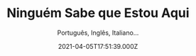---
id: '44e512a0-dc56-4025-ba13-125900c68dc2'
type: 'movie' # Filme, Série, Anime
title: "Ninguém Sabe que Estou Aqui"
synopsis: ["Traumatizado, um ex-cantor mirim se afasta de tudo e todos, até que uma mulher oferece uma oportunidade para ele fazer as pazes com o passado.",
]
originalTitle: "Nadie sabe que estoy aquí"
date: '2021-04-05T17:51:39.000Z'
update: '2021-04-05T17:51:39.000Z'
releaseDate: '2020-04-15T03:00:00.000Z'
imdb:
  rating: '6.5' # 8.5
  id: '' # tt0470752
duration: '1h 31 Min'
trailer:
  urls: [
    'IDqv-R7G_NU',
  ]
tags: ['1080p', '720p', '1080p']
genre: ['Drama'] #
quality: 'WEB-DL' # BluRay, WEB-DL, HDTV, WEB-DL4K, WEB-DLe
format: 'Mkv' # MKV, MP4, TS
audio: 'Português, Espanhol' # Dublado, Legendado, Dual Audio, Dub & Leg
subtitle: 'Português, Inglês, Italiano…' # Português, inglês,
size: '1.66 GB | 2.85 GB | 3.29 GB' # 4.8 GB
audioQuality: 10
videoQuality: 10
directors: []
#  - name: 'Lana Wachowski'
#    image: ''
#  - name: 'Lilly Wachowski'
#    image: ''
cast: []
#  - name: 'Keanu Reeves'
#    image: ''
#    characterName: 'Neo'
writers: []
#  - name: ''
#    image: ''
maturityRating:
  age: '' # L , 10, 12, 14, 16, 18
  topics: [''] # Violence, Illegal drugs, Inappropriate Language, Legal Drugs, Sexual Content, Extreme Violence
###########################################
download:
  
  - url: 'magnet:?xt=urn:btih:3760c429126a16c2bf4e088bad706573411fe15c&dn=LAPUMiA.Org%20-%20Ningu%c3%a9m%20Sabe%20que%20Estou%20Aqui%202020%20(1080p)&tr=udp%3a%2f%2ftracker.opentrackr.org%3a1337%2fannounce&tr=udp%3a%2f%2ftracker.openbittorrent.com%3a80%2fannounce&tr=udp%3a%2f%2ftracker.trackerfix.com%3a80%2fannounce&tr=udp%3a%2f%2ftracker.coppersurfer.tk%3a6969%2fannounce&tr=udp%3a%2f%2ftracker.leechers-paradise.org%3a6969%2fannounce&tr=udp%3a%2f%2feddie4.nl%3a6969%2fannounce&tr=udp%3a%2f%2fp4p.arenabg.com%3a1337%2fannounce&tr=udp%3a%2f%2fexplodie.org%3a6969%2fannounce&tr=udp%3a%2f%2fzer0day.ch%3a1337%2fannounce'
    resolution: '1080p' # 720p, 1080p, 4K,
    audio: 'Dual Áudio' # Dublado, Legendado, Dual Audio
    size: '' # 4.8 GB
    quality: '' # BluRay, WEB-DL
    format: '' # MKV
  - url: 'magnet:?xt=urn:btih:b0aea3ca7ba71d1e3aa0ee80188c3d6c1ef554aa&dn=Nobody.Knows.Im.Here.2020.720p.WEB.H264-CRYPTIC&tr=http%3A%2F%2Ftracker.trackerfix.com%3A80%2Fannounce&tr=udp%3A%2F%2F9.rarbg.me%3A2950&tr=udp%3A%2F%2F9.rarbg.to%3A2940'
    resolution: '720p' # 720p, 1080p, 4K,
    audio: 'Legendado' # Dublado, Legendado, Dual Audio
    size: '' # 4.8 GB
    quality: '' # BluRay, WEB-DL
    format: '' # MKV
  - url: 'magnet:?xt=urn:btih:e8fdfa6841ee4dcff27e4306ee796d443e097152&dn=Nobody.Knows.Im.Here.2020.1080p.WEB.H264-CRYPTIC&tr=http%3A%2F%2Ftracker.trackerfix.com%3A80%2Fannounce&tr=udp%3A%2F%2F9.rarbg.me%3A2810&tr=udp%3A%2F%2F9.rarbg.to%3A2780'
    resolution: '1080p' # 720p, 1080p, 4K,
    audio: 'Legendado' # Dublado, Legendado, Dual Audio
    size: '' # 4.8 GB
    quality: '' # BluRay, WEB-DL
    format: '' # MKV
images:
  cover: '/assets/movies/ninguem-sabe-que-estou-aqui.jpg'
  background: '/assets/movies/'
---